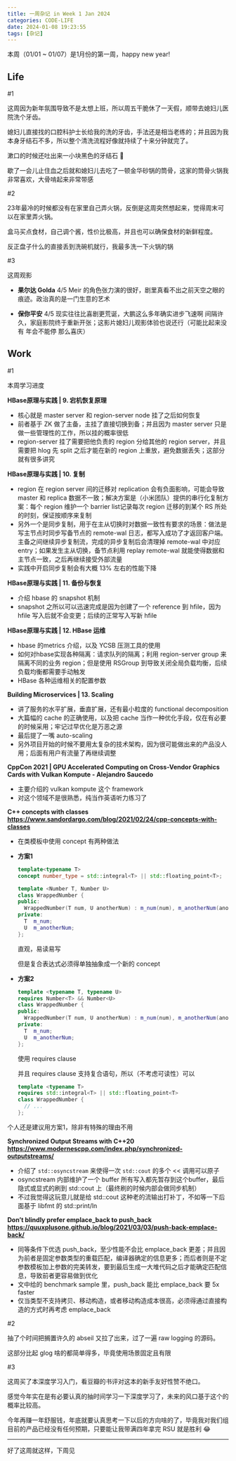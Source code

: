 ```yaml
---
title: 一周杂记 in Week 1 Jan 2024
categories: CODE-LIFE
date: 2024-01-08 19:23:55
tags: [杂记]
---
```

本周（01/01 ~ 01/07）是1月份的第一周，happy new year!

## Life

\#1

这周因为新年氛围导致不是太想上班，所以周五干脆休了一天假，顺带去媳妇儿医院洗个牙齿。

媳妇儿直接找的口腔科护士长给我的洗的牙齿，手法还是相当老练的；并且因为我本身牙结石不多，所以整个清洗流程好像就持续了十来分钟就完了。

漱口的时候还吐出来一小块黑色的牙结石 🙈

歇了一会儿止住血之后就和媳妇儿去吃了一顿金华砂锅的筒骨，这家的筒骨火锅我非常喜欢，大骨啃起来非常带感

\#2

23年最冷的时候都没有在家里自己弄火锅，反倒是这周突然想起来，觉得周末可以在家里弄火锅。

盒马买点食材，自己调个酱，性价比极高，并且也可以确保食材的新鲜程度。

反正盘子什么的直接丢到洗碗机就行，我最多洗一下火锅的锅

\#3

这周观影

- **果尔达 Golda** 4/5 Meir 的角色张力演的很好，剧里真看不出之前天空之眼的痕迹。政治真的是一门生意的艺术

- **保你平安**‎ 4/5 现实往往比喜剧更荒诞，大鹏这么多年确实进步飞速啊
    间隔许久，家庭影院终于重新开张；这影片媳妇儿观影体验也说还行（可能比起来没有 年会不能停 那么喜庆）


## Work

\#1

本周学习进度

**HBase原理与实践 | 9. 宕机恢复原理**

- 核心就是 master server 和 region-server node 挂了之后如何恢复
- 前者基于 ZK 做了主备，主挂了直接切换到备；并且因为 master server 只是做一些管理性的工作，所以挂的概率很低
- region-server 挂了需要把他负责的 region 分给其他的 region server，并且需要把 hlog 先 split 之后才能在新的 region 上重放，避免数据丢失；这部分就有很多讲究

**HBase原理与实践 | 10. 复制**

- region 在 region server 间的迁移对 replication 会有负面影响，可能会导致 master 和 replica 数据不一致；解决方案是（小米团队）提供的串行化复制方案：每个 region 维护一个 barrier list记录每次 region 迁移的到某个 RS 所处的时刻，保证按顺序来复制
- 另外一个是同步复制，用于在主从切换时对数据一致性有要求的场景：做法是写主节点时同步写备节点的 remote-wal 日志，都写入成功了才返回客户端。主备之间继续异步复制流，完成的异步复制后会清理掉 remote-wal 中对应 entry；如果发生主从切换，备节点利用 replay remote-wal 就能使得数据和主节点一致，之后再继续接受外部流量
- 实践中开启同步复制会有大概 13% 左右的性能下降

**HBase原理与实践 | 11. 备份与恢复**

- 介绍 hbase 的 snapshot 机制
- snapshot 之所以可以迅速完成是因为创建了一个 reference 到 hfile，因为 hfile 写入后就不会变更；后续的正常写入写新 hfile

**HBase原理与实践 | 12. HBase 运维**

- hbase 的metrics 介绍，以及 YCSB 压测工具的使用
- 如何对hbase实现各种隔离：请求队列的隔离；利用 region-server group 来隔离不同的业务 region；但是使用 RSGroup 到导致关闭全局负载均衡，后续负载均衡都需要手动触发
- HBase 各种运维相关的配置参数

**Building Microservices | 13. Scaling**

- 讲了服务的水平扩展，垂直扩展，还有最小粒度的 functional decomposition
- 大篇幅的 cache 的正确使用，以及把 cache 当作一种优化手段，仅在有必要的时候采用；牢记过早优化是万恶之源
- 最后提了一嘴 auto-scaling
- 另外项目开始的时候不要用太复杂的技术架构，因为很可能做出来的产品没人用；后面有用户有流量了再继续调整

**CppCon 2021 | GPU Accelerated Computing on Cross-Vendor Graphics Cards with Vulkan Kompute - Alejandro Saucedo**

- 主要介绍的 vulkan kompute 这个 framework
- 对这个领域不是很熟悉，纯当作英语听力练习了

**C++ concepts with classes https://www.sandordargo.com/blog/2021/02/24/cpp-concepts-with-classes**

- 在类模板中使用 concept 有两种做法
- **方案1**

    ```cpp
    template<typename T>
    concept number_type = std::integral<T> || std::floating_point<T>;

    template <Number T, Number U>
    class WrappedNumber {
    public:
      WrappedNumber(T num, U anotherNum) : m_num(num), m_anotherNum(anotherNum) {}
    private:
      T  m_num;
      U  m_anotherNum;
    };
    ```

    直观，易读易写

    但是复合表达式必须得单独抽象成一个新的 concept

- **方案2**

    ```cpp
    template <typename T, typename U>
    requires Number<T> && Number<U>
    class WrappedNumber {
    public:
      WrappedNumber(T num, U anotherNum) : m_num(num), m_anotherNum(anotherNum) {}
    private:
      T  m_num;
      U  m_anotherNum;
    };
    ```

    使用 requires clause

    并且 requires clause 支持复合语句，所以（不考虑可读性）可以

    ```cpp
    template <typename T>
    requires std::integral<T> || std::floating_point<T>
    class WrappedNumber {
      // ...
    };
    ```


个人还是建议用方案1，除非有特殊的理由不用

**Synchronized Output Streams with C++20 https://www.modernescpp.com/index.php/synchronized-outputstreams/**

- 介绍了 `std::osyncstream` 来使得一次 `std::cout` 的多个 << 调用可以原子
- osyncstream 内部维护了一个 buffer 所有写入都先暂存到这个buffer，最后隐式或显式的刷到 std::cout 上（最终刷的时候内部会做同步机制）
- 不过我觉得这玩意儿就是给 std::cout 这种老的流输出打补丁，不如等一下后面基于 libfmt 的 std::print/ln

**Don’t blindly prefer emplace_back to push_back https://quuxplusone.github.io/blog/2021/03/03/push-back-emplace-back/**

- 同等条件下优选 push_back，至少性能不会比 emplace_back 更差；并且因为前者是固定参数类型的重载匹配，编译器确定的信息更多；而后者则是不定参数模板加上参数的完美转发，要到最后生成一大堆代码之后才能确定匹配信息，导致前者更容易做到优化
- 文中给的 benchmark sample 里，push_back 能比 emplace_back 要 5x faster
- 仅当类型不支持拷贝、移动构造，或者移动构造成本很高，必须得通过直接构造的方式时再考虑 emplace_back

\#2

抽了个时间把搁置许久的 abseil 又拉了出来，过了一遍 raw logging 的源码。

这部分比起 glog 啥的都简单得多，毕竟使用场景固定且有限

\#3

这周买了本深度学习入门，看豆瓣的书评对这本的新手友好性赞不绝口。

感觉今年实在是有必要认真的抽时间学习一下深度学习了，未来的风口基于这个的概率比较高。

今年再赚一年舒服钱，年底就要认真思考一下以后的方向啥的了，毕竟我对我们组目前的产品已经没有任何预期，只要能让我带满四年拿完 RSU 就是胜利 😂

---

好了这周就这样，下周见
